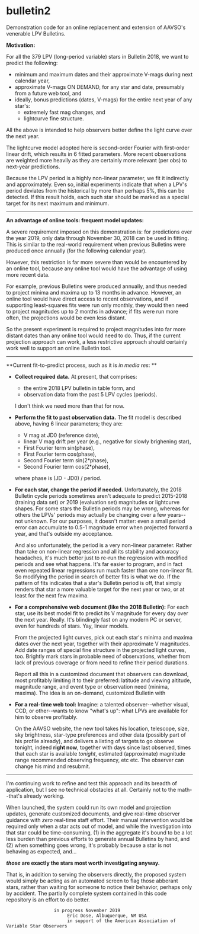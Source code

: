 #  bulletin2
Demonstration code for an online replacement and extension of AAVSO's venerable LPV Bulletins.

 **Motivation:** 
 
 For all the 379 LPV (long-period variable) stars in Bulletin 2018, we want to predict the following:
 * minimum and maximum dates and their approximate V-mags during next calendar year,
 * approximate V-mags ON DEMAND, for any star and date, presumably from a future web tool, and
 * ideally, bonus predictions (dates, V-mags) for the entire next year of any star's:
    - extremely fast mag changes, and
    - lightcurve fine structure.
    
 All the above is intended to help observers better define the light curve over the next year.
 
The lightcurve model adopted here is second-order Fourier with first-order linear drift, which results 
in 6 fitted parameters. More recent observations are weighted more heavily as they are certainly more 
relevant (per obs) to next-year predictions.

Because the LPV period is a highly non-linear parameter, we fit it indirectly and approximately.
Even so, initial experiments indicate that when a LPV's period deviates from the historical
by more than perhaps 5%, this can be detected. If this result holds, each such star should be
marked as a special target for its next maximum and minimum.

---

 **An advantage of online tools: frequent model updates:** 

A severe requirement imposed on this demonstration is: for predictions over the year 2019,
only data through November 30, 2018 can be used in fitting. This is similar to the real-world
requirement when previous Bulletins were produced once annually (for the following calendar year).

However, this restriction is far more severe than would be encountered by an online tool,
because any online tool would have the advantage of using more recent data.

For example, previous Bulletins were produced annually, and thus needed to project minima and maxima
up to 13 months in advance. However, an online tool would have direct access to recent
observations, and if supporting least-squares fits were run only monthly, they would then need
to project magnitudes up to 2 months in advance; if fits were run more often,
the projections would be even less distant.

So the present experiment is required to project magnitudes into far more distant dates than
any online tool would need to do. Thus, if the current projection approach can work, a less
restrictive approach should certainly work well to support an online Bulletin tool.

---

 **Current fit-to-predict process, such as it is *in media res*: **
 
* **Collect required data.** At present, that comprises: 
    - the entire 2018 LPV bulletin in table form, and
    - observation data from the past 5 LPV cycles (periods).

  I don't think we need more than that for now.
  
* **Perform the fit to past observation data.** The fit model is described above, having 6 linear 
parameters; they are: 
    - V mag at JD0 (reference date),
    - linear V mag drift per year (e.g., negative for slowly brighening star),
    - First Fourier term sin(phase),
    - First Fourier term cos(phase),
    - Second Fourier term sin(2*phase),
    - Second Fourier term cos(2*phase),

  where phase is (JD - JD0) / period.
  
* **For each star, change the period if needed.** Unfortunately, the 2018 Bulletin cycle periods 
  sometimes aren't adequate to predict 2015-2018 (training data set) *or* 2019 (evaluation set)
  magnitudes or lightcurve shapes. 
  For some stars the Bulletin periods may be wrong, whereas for others the LPVs' periods may 
  actually be changing over a few years--not unknown.
  For our purposes, it doesn't matter: even a small period error can accumulate to 0.5-1 magnitude
  error when projected forward a year, and that's outside my acceptance.
  
  And also unfortunately, the period is a very non-linear parameter. Rather than take on non-linear
  regression and all its stability and accuracy headaches, it's much better just to re-run the 
  regression with modified periods and see what happens. It's far easier to program, and in fact even
  repeated linear regressions run much faster than one non-linear fit. So modifying the period in 
  search of better fits is what we do. If the pattern of fits indicates that a star's Bulletin
  period is off, that simply renders that star a more valuable target for the next year or two, or at
  least for the next few maxima.



* **For a comprehensive web document (like the 2018 Bulletin):** For each star, use its best model
fit to predict its V magnitude for every day over the next year. Really. It's blindingly fast on any
modern PC or server, even for hundreds of stars. Yay, linear models.

  From the projected light curves, pick out each star's minima and maxima dates over the next year, 
  together with their approximate V magnitudes. Add date ranges of special fine structure in the
  projected light curves, too.
  Brightly mark stars in probable need of observations, whether from lack of previous coverage or
  from need to refine their period durations. 
   
  Report all this in a customized document that observers can download, most
  profitably limiting it to their preferred: latitude and viewing altitude, magnitude range,
  and event type or observation need (minima, maxima). The idea is an on-demand, customized
  Bulletin with 

* **For a real-time web tool:**  Imagine: a talented observer--whether visual, CCD, or other--wants
to know "what's up": what LPVs are available for him to observe profitably. 

  On the AAVSO website, 
the new tool takes his location, telescope, size, sky brightness, star-type preferences
and other data (possibly part of his profile already), and delivers a listing of targets to go 
observe tonight, indeed **right now**, together with days since last observed, times that each
star is available *tonight*, estimated (approximate) magnitude range recommended observing 
frequency, etc etc. The observer can change his mind and resubmit. 

---

I'm continuing work to refine and test this approach and its breadth of application, 
but I see no technical obstacles at all. 
Certainly not to the math--that's already working.

When launched, the system could run its own model and projection updates, generate customized
documents, and give real-time observer guidance with *zero* real-time staff effort. 
Their manual intervention would be required only when a star acts out of model, 
and while the investigation into that star could be time-consuming, 
(1) in the aggregate it's bound to be a lot less burden than previous efforts to generate
annual Bulletins by hand, and 
(2) when something goes wrong, it's probably because a star is not behaving as expected, and... 

**_those_ are exactly the stars most worth investigating anyway.** 

That is, in addition to serving the observers directly, the proposed system would simply
be acting as an automated screen to flag those abberant stars, 
rather than waiting for someone to notice their behavior, perhaps only by accident.
The partially complete system contained in this code repository is an effort to do better.


                      in progress November 2019
                           Eric Dose, Albuquerque, NM USA
                           in support of the American Association of Variable Star Observers
                                          

